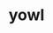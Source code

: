 ---
category: 4-letters
denotation: null
name: yowl
reference_link: https://www.etymonline.com/word/yowl
root_language: null
root_name: null
title: yowl
type: free
word_sums:
- respelling: yowl
  sum: 'Yowl + '
---